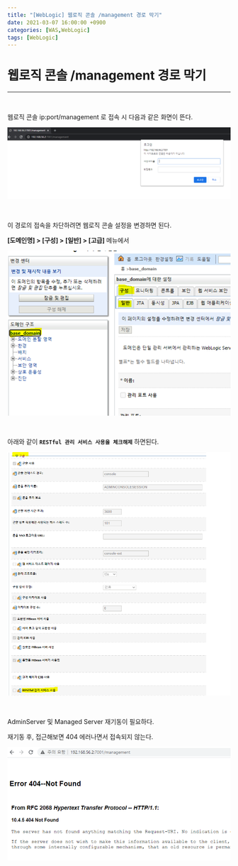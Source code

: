 ```yaml
---
title: "[WebLogic] 웹로직 콘솔 /management 경로 막기"
date: 2021-03-07 16:00:00 +0900
categories: [WAS,WebLogic]
tags: [WebLogic]
---
```



# **웹로직 콘솔 /management 경로 막기**

---

<br/>

웹로직 콘솔 ip:port/management 로 접속 시 다음과 같은 화면이 뜬다.



![1](/assets/img/posts/restful1.png)

<br/>



이 경로의 접속을 차단하려면 웹로직 콘솔 설정을 변경하면 된다.



**[도메인명] > [구성] > [일반] > [고급]** 메뉴에서 

![restful2](/assets/img/posts/restful2.png)

<br/>

아래와 같이 **`RESTful 관리 서비스 사용을 체크해제`** 하면된다.

![restful3](/assets/img/posts/restful3.png)





<br/>

AdminServer 및 Managed Server 재기동이 필요하다.

재기동 후, 접근해보면 404 에러나면서 접속되지 않는다.

![restful3](/assets/img/posts/restful4.png)



<br/>